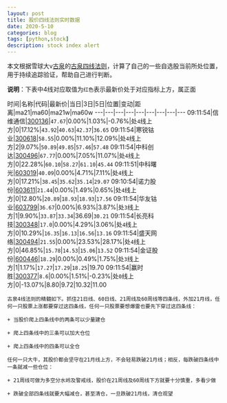 ```yaml
---
layout: post
title: 股价四线法则实时数据
date: 2020-5-10
categories: blog
tags: [python,stock]
description: stock index alert
---
```



本文根据雪球大v[古泉](https://xueqiu.com/u/7148646888)的[古泉四线法则](https://xueqiu.com/7148646888/130498192)，计算了自己的一些自选股当前所处位置，用于持续追踪验证，帮助自己进行判断。

**说明**：下表中4线对应取值为`红色`表示最新价处于对应指标上方，属正面

时间|名称|代码|最新价|当日|3日|5日|位置|变动|距离|ma21|ma60|ma21w|ma60w
---|---|---|---|---|---|---|---|---
09:11:54|信维通信|[300136](https://xueqiu.com/S/SZ300136)|`47.67`|0.00%|1.03%|-0.76%|处`4`线上方|0|17.12%|`43.92`|`40.63`|`42.37`|`36.65`
09:11:54|寒锐钴业|[300618](https://xueqiu.com/S/SZ300618)|`58.55`|0.00%|11.10%|12.09%|处`4`线上方|2|9.07%|`50.89`|`49.85`|`57.46`|`57.48`
09:11:54|中科创达|[300496](https://xueqiu.com/S/SZ300496)|`67.77`|0.00%|7.05%|11.07%|处`4`线上方|0|22.28%|`60.10`|`58.27`|`61.10`|`45.44`
09:11:51|中科曙光|[603019](https://xueqiu.com/S/SH603019)|`40.09`|0.00%|4.71%|7.11%|处`4`线上方|0|17.21%|`38.45`|`35.62`|`35.14`|`29.07`
09:10:54|诺力股份|[603611](https://xueqiu.com/S/SH603611)|`21.44`|0.00%|1.49%|0.65%|处`4`线上方|0|12.80%|`20.89`|`18.93`|`18.93`|`17.56`
09:11:54|华友钴业|[603799](https://xueqiu.com/S/SH603799)|`36.67`|0.00%|6.93%|3.87%|处`3`线上方|1|9.90%|`33.87`|`33.34`|36.69|`30.21`
09:11:54|长亮科技|[300348](https://xueqiu.com/S/SZ300348)|`17.0`|0.00%|4.29%|3.06%|处`4`线上方|0|10.29%|`16.35`|`16.13`|`16.56`|`13.16`
09:11:54|盛天网络|[300494](https://xueqiu.com/S/SZ300494)|`21.55`|0.00%|23.53%|28.17%|处`4`线上方|0|46.85%|`15.78`|`14.53`|`15.06`|`13.52`
09:11:54|金证股份|[600446](https://xueqiu.com/S/SH600446)|`18.29`|0.00%|0.49%|1.75%|处`3`线上方|1|1.17%|`17.27`|`17.29`|`18.25`|19.70
09:11:54|赢时胜|[300377](https://xueqiu.com/S/SZ300377)|`8.6`|0.00%|1.51%|-0.23%|处`0`线上方|0|-13.07%|8.80|9.72|10.32|11.00

```
古泉4线法则的精髓如下。抓住21日线、60日线、21周线及60周线等四条线，外加21月线，任何一只股票上涨都要穿过这四条线，任何一只股票要想爆雷也要先下穿过这四条线：

+ 当股价爬上四条线中的两条可以少量建仓

+ 爬上四条线中的三条可以加大仓位

+ 爬上四条线中的四条可以全仓

任何一只大牛，其股价都会坚守在21月线上方，不会轻易跌破21月线；相反，每跌破四条线中一条就减一些仓位：

+ 21周线可做为多空分水岭及警戒线，股价在21周线及60周线下方就要十分慎重，多看少做

+ 跌破全部四条线就要大幅减仓，甚至清仓，一旦跌破21月线，清仓观望
```